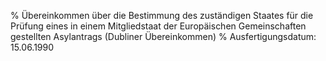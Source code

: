 % Übereinkommen über die Bestimmung des zuständigen Staates für die Prüfung eines in einem Mitgliedstaat der Europäischen Gemeinschaften gestellten Asylantrags  (Dubliner Übereinkommen)
% Ausfertigungsdatum: 15.06.1990
 